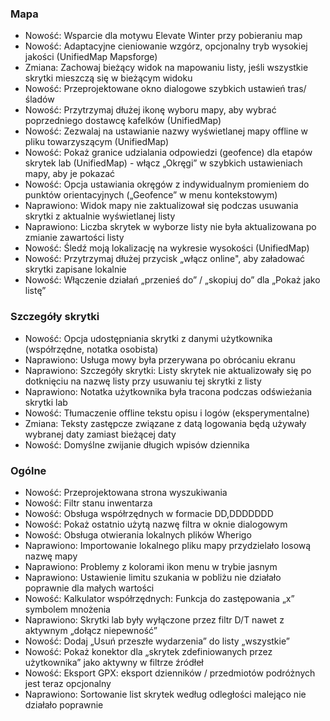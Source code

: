 ### Mapa
- Nowość: Wsparcie dla motywu Elevate Winter przy pobieraniu map
- Nowość: Adaptacyjne cieniowanie wzgórz, opcjonalny tryb wysokiej jakości (UnifiedMap Mapsforge)
- Zmiana: Zachowaj bieżący widok na mapowaniu listy, jeśli wszystkie skrytki mieszczą się w bieżącym widoku
- Nowość: Przeprojektowane okno dialogowe szybkich ustawień tras/śladów
- Nowość: Przytrzymaj dłużej ikonę wyboru mapy, aby wybrać poprzedniego dostawcę kafelków (UnifiedMap)
- Nowość: Zezwalaj na ustawianie nazwy wyświetlanej mapy offline w pliku towarzyszącym (UnifiedMap)
- Nowość: Pokaż granice udzialania odpowiedzi (geofence) dla etapów skrytek lab (UnifiedMap) - włącz „Okręgi” w szybkich ustawieniach mapy, aby je pokazać
- Nowość: Opcja ustawiania okręgów z indywidualnym promieniem do punktów orientacyjnych („Geofence” w menu kontekstowym)
- Naprawiono: Widok mapy nie zaktualizował się podczas usuwania skrytki z aktualnie wyświetlanej listy
- Naprawiono: Liczba skrytek w wyborze listy nie była aktualizowana po zmianie zawartości listy
- Nowość: Śledź moją lokalizację na wykresie wysokości (UnifiedMap)
- Nowość: Przytrzymaj dłużej przycisk „włącz online", aby załadować skrytki zapisane lokalnie
- Nowość: Włączenie działań „przenieś do” / „skopiuj do” dla „Pokaż jako listę”

### Szczegóły skrytki
- Nowość: Opcja udostępniania skrytki z danymi użytkownika (współrzędne, notatka osobista)
- Naprawiono: Usługa mowy była przerywana po obrócaniu ekranu
- Naprawiono: Szczegóły skrytki: Listy skrytek nie aktualizowały się po dotknięciu na nazwę listy przy usuwaniu tej skrytki z listy
- Naprawiono: Notatka użytkownika była tracona podczas odświeżania skrytki lab
- Nowość: Tłumaczenie offline tekstu opisu i logów (eksperymentalne)
- Zmiana: Teksty zastępcze związane z datą logowania będą używały wybranej daty zamiast bieżącej daty
- Nowość: Domyślne zwijanie długich wpisów dziennika

### Ogólne
- Nowość: Przeprojektowana strona wyszukiwania
- Nowość: Filtr stanu inwentarza
- Nowość: Obsługa współrzędnych w formacie DD,DDDDDDD
- Nowość: Pokaż ostatnio użytą nazwę filtra w oknie dialogowym
- Nowość: Obsługa otwierania lokalnych plików Wherigo
- Naprawiono: Importowanie lokalnego pliku mapy przydzielało losową nazwę mapy
- Naprawiono: Problemy z kolorami ikon menu w trybie jasnym
- Naprawiono: Ustawienie limitu szukania w pobliżu nie działało poprawnie dla małych wartości
- Nowość: Kalkulator współrzędnych: Funkcja do zastępowania „x” symbolem mnożenia
- Naprawiono: Skrytki lab były wyłączone przez filtr D/T nawet z aktywnym „dołącz niepewność”
- Nowość: Dodaj „Usuń przeszłe wydarzenia” do listy „wszystkie”
- Nowość: Pokaż konektor dla „skrytek zdefiniowanych przez użytkownika” jako aktywny w filtrze źródłeł
- Nowość: Eksport GPX: eksport dzienników / przedmiotów podróżnych jest teraz opcjonalny
- Naprawiono: Sortowanie list skrytek według odległości malejąco nie działało poprawnie
